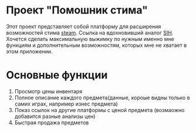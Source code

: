 # Проект "Помошник стима"
Этот проект представляет собой платформу для расширения возможностей стима [steam](https://steamcommunity.com/). Ссылка на вдохновивший аналог [SIH](https://steaminventoryhelper.com/). Хочется сделать максимальную выжимку по нужным именно мне функциям и дополнительным возможностям, которых мне не хватает в этом приложении.

# Основные функции
1. Просмотр цены инвентаря
2. Полное описание каждого предмета(данные, короые видны только в самих играх, например изнес предмета)
3. Показ ссылок на другие платформы с ценой предмета (возмаожно добавится разные анализы цен)
4. Быстрая продажа предметов
